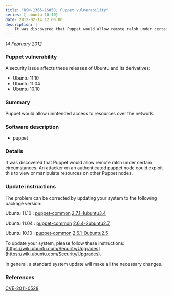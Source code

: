 ```yaml
---
title: "USN-1365-1&#58; Puppet vulnerability"
series: [ ubuntu-10.10]
date: 2012-02-14 12:00:00
description: |
    It was discovered that Puppet would allow remote ralsh under certain circumstances. An attacker on an authenticated puppet node could exploit this to view or manipulate resources on other Puppet nodes. 
--- 
```

 
 

*14 February 2012*

### Puppet vulnerability

A security issue affects these releases of Ubuntu and its derivatives:

* Ubuntu 11.10
* Ubuntu 11.04
* Ubuntu 10.10

### Summary

Puppet would allow unintended access to resources over the network. 

### Software description

* puppet 

### Details

It was discovered that Puppet would allow remote ralsh under certain circumstances. An attacker on an authenticated puppet node could exploit this to view or manipulate resources on other Puppet nodes. 

### Update instructions

The problem can be corrected by updating your system to the following package version:

Ubuntu 11.10
 : [puppet-common](https://launchpad.net/ubuntu/+source/puppet) <span> [2.7.1-1ubuntu3.4](https://launchpad.net/ubuntu/+source/puppet/2.7.1-1ubuntu3.4) </span> 

Ubuntu 11.04
 : [puppet-common](https://launchpad.net/ubuntu/+source/puppet) <span> [2.6.4-2ubuntu2.7](https://launchpad.net/ubuntu/+source/puppet/2.6.4-2ubuntu2.7) </span> 

Ubuntu 10.10
 : [puppet-common](https://launchpad.net/ubuntu/+source/puppet) <span> [2.6.1-0ubuntu2.5](https://launchpad.net/ubuntu/+source/puppet/2.6.1-0ubuntu2.5) </span> 

To update your system, please follow these instructions: [https://wiki.ubuntu.com/Security/Upgrades](https://wiki.ubuntu.com/Security/Upgrades).

In general, a standard system update will make all the necessary changes. 

### References

 
 [CVE-2011-0528](http://people.ubuntu.com/~ubuntu-security/cve/CVE-2011-0528)
 

